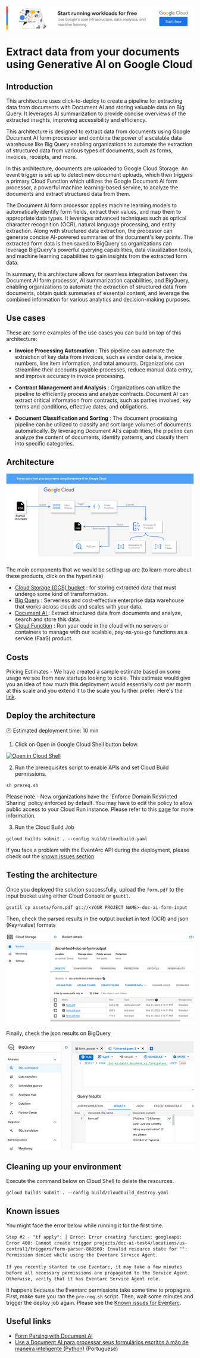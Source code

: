 [![banner](../banner.png)](https://cloud.google.com/?utm_source=github&utm_medium=referral&utm_campaign=GCP&utm_content=packages_repository_banner)

# Extract data from your documents using Generative AI on Google Cloud

## Introduction

This architecture uses click-to-deploy to create a pipeline for extracting data from documents with Document AI and storing valuable data on Big Query. It leverages AI summarization to provide concise overviews of the extracted insights, improving accessibility and efficiency.

This architecture is designed to extract data from documents using Google Document AI form processor and combine the power of a scalable data warehouse like Big Query enabling organizations to automate the extraction of structured data from various types of documents, such as forms, invoices, receipts, and more. 

In this architecture, documents are uploaded to Google Cloud Storage. An event trigger is set up to detect new document uploads, which then triggers a primary Cloud Function which utilizes the Google Document AI form processor, a powerful machine learning-based service, to analyze the documents and extract structured data from them.

The Document AI form processor applies machine learning models to automatically identify form fields, extract their values, and map them to appropriate data types. It leverages advanced techniques such as optical character recognition (OCR), natural language processing, and entity extraction. Along with structured data extraction, the processor can generate concise AI-powered summaries of the document's key points. The extracted form data is then saved to BigQuery so organizations can leverage BigQuery's powerful querying capabilities, data visualization tools, and machine learning capabilities to gain insights from the extracted form data. 

In summary, this architecture allows for seamless integration between the Document AI form processor, AI summarization capabilities, and BigQuery, enabling organizations to automate the extraction of structured data from documents, obtain quick summaries of essential content, and leverage the combined information for various analytics and decision-making purposes.

## Use cases
These are some examples of the use cases you can build on top of this architecture:

* __Invoice Processing Automation__ : This pipeline can automate the extraction of key data from invoices, such as vendor details, invoice numbers, line item information, and total amounts. Organizations can streamline their accounts payable processes, reduce manual data entry, and improve accuracy in invoice processing.

* __Contract Management and Analysis__ : Organizations can utilize the pipeline to efficiently process and analyze contracts. Document AI can extract critical information from contracts, such as parties involved, key terms and conditions, effective dates, and obligations.

* __Document Classification and Sorting__ : The document processing pipeline can be utilized to classify and sort large volumes of documents automatically. By leveraging Document AI's capabilities, the pipeline can analyze the content of documents, identify patterns, and classify them into specific categories.


## Architecture

<p align="center"><img src="assets/architecture.png"></p>

The main components that we would be setting up are (to learn more about these products, click on the hyperlinks)

* [Cloud Storage (GCS) bucket](https://cloud.google.com/storage/) : for storing extracted data that must undergo some kind of transformation.
* [Big Query](https://cloud.google.com/bigquery) : Serverless and cost-effective enterprise data warehouse that works across clouds and scales with your data.
* [Document AI ](https://cloud.google.com/document-ai) : Extract structured data from documents and analyze, search and store this data. 
* [Cloud Function](https://cloud.google.com/functions) : Run your code in the cloud with no servers or containers to manage with our scalable, pay-as-you-go functions as a service (FaaS) product.

## Costs

Pricing Estimates - We have created a sample estimate based on some usage we see from new startups looking to scale. This estimate would give you an idea of how much this deployment would essentially cost per month at this scale and you extend it to the scale you further prefer. Here's the [link](https://cloud.google.com/products/calculator/#id=7e79b4d5-7060-4ab4-a78e-d81dadc8a9fb).

## Deploy the architecture

:clock1: Estimated deployment time: 10 min

1. Click on Open in Google Cloud Shell button below.

<a href="https://ssh.cloud.google.com/cloudshell/editor?cloudshell_git_repo=https://github.com/GoogleCloudPlatform/click-to-deploy-solutions&cloudshell_workspace=document-ai&cloudshell_open_in_editor=infra/terraform.tfvars&cloudshell_tutorial=tutorial.md" target="_new">
    <img alt="Open in Cloud Shell" src="https://gstatic.com/cloudssh/images/open-btn.svg">
</a>

2. Run the prerequisites script to enable APIs and set Cloud Build permissions.
```
sh prereq.sh
```

Please note - New organizations have the 'Enforce Domain Restricted Sharing' policy enforced by default. You may have to edit the policy to allow public access to your Cloud Run instance. Please refer to this [page](https://cloud.google.com/resource-manager/docs/organization-policy/restricting-domains#setting_the_organization_policy) for more information.

3. Run the Cloud Build Job
```
gcloud builds submit . --config build/cloudbuild.yaml
```

If you face a problem with the EventArc API during the deployment, please check out the [known issues section](#known-issues).

## Testing the architecture 

Once you deployed the solution successfully, upload the `form.pdf` to the input bucket using either Cloud Console or `gsutil`.
```
gsutil cp assets/form.pdf gs://<YOUR PROJECT NAME>-doc-ai-form-input
```

Then, check the parsed results in the output bucket in text (OCR) and json (Key=value) formats

![gcs_results](assets/gcs_results.png)

Finally, check the json results on BigQuery

![bq_results](assets/bq_results.png)

## Cleaning up your environment
Execute the command below on Cloud Shell to delete the resources.
```
gcloud builds submit . --config build/cloudbuild_destroy.yaml
```

## Known issues

You might face the error below while running it for the first time.

```
Step #2 - "tf apply": │ Error: Error creating function: googleapi: Error 400: Cannot create trigger projects/doc-ai-test4/locations/us-central1/triggers/form-parser-868560: Invalid resource state for "": Permission denied while using the Eventarc Service Agent.

If you recently started to use Eventarc, it may take a few minutes before all necessary permissions are propagated to the Service Agent. Otherwise, verify that it has Eventarc Service Agent role.
```

It happens because the Eventarc permissions take some time to propagate. First, make sure you ran the `pre-req.sh` script. Then, wait some minutes and trigger the deploy job again. Please see the [Known issues for Eventarc](https://cloud.google.com/eventarc/docs/issues).


## Useful links
- [Form Parsing with Document AI](https://codelabs.developers.google.com/codelabs/docai-form-parser-v1-python#0)
- [Use a Document AI para processar seus formulários escritos à mão de maneira inteligente (Python)](https://codelabs.developers.google.com/codelabs/docai-form-parser-v3-python?hl=pt-br#0) (Portuguese)

